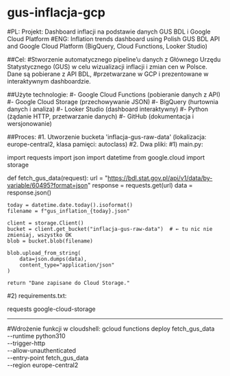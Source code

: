 # gus-inflacja-gcp
#PL: Projekt: Dashboard inflacji na podstawie danych GUS BDL i Google Cloud Platform
#ENG: Inflation trends dashboard using Polish GUS BDL API and Google Cloud Platform (BigQuery, Cloud Functions, Looker Studio)

##Cel:
#Stworzenie automatycznego pipeline’u danych z Głównego Urzędu Statystycznego (GUS) w celu wizualizacji inflacji i zmian cen w Polsce. Dane są pobierane z API BDL, #przetwarzane w GCP i prezentowane w interaktywnym dashboardzie.

##Użyte technologie:
#- Google Cloud Functions (pobieranie danych z API)
#- Google Cloud Storage (przechowywanie JSON)
#- BigQuery (hurtownia danych i analiza)
#- Looker Studio (dashboard interaktywny)
#- Python (żądanie HTTP, przetwarzanie danych)
#- GitHub (dokumentacja i wersjonowanie)

##Proces:
#1. Utworzenie bucketa 'inflacja-gus-raw-data' (lokalizacja: europe-central2, klasa pamięci: autoclass)
#2. Dwa pliki:
#1) main.py:

import requests
import json
import datetime
from google.cloud import storage

def fetch_gus_data(request):
    url = "https://bdl.stat.gov.pl/api/v1/data/by-variable/60495?format=json"
    response = requests.get(url)
    data = response.json()

    today = datetime.date.today().isoformat()
    filename = f"gus_inflation_{today}.json"

    client = storage.Client()
    bucket = client.get_bucket("inflacja-gus-raw-data")  # ← tu nic nie zmieniaj, wszystko OK
    blob = bucket.blob(filename)

    blob.upload_from_string(
        data=json.dumps(data),
        content_type="application/json"
    )

    return "Dane zapisane do Cloud Storage."

#2) requirements.txt:

requests
google-cloud-storage

----------------------------------------------------

#Wdrożenie funkcji w cloudshell:
gcloud functions deploy fetch_gus_data \
  --runtime python310 \
  --trigger-http \
  --allow-unauthenticated \
  --entry-point fetch_gus_data \
  --region europe-central2

